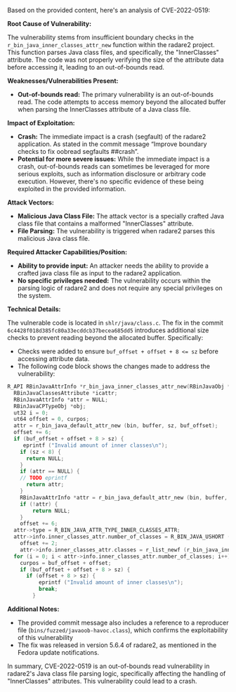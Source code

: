 Based on the provided content, here's an analysis of CVE-2022-0519:

**Root Cause of Vulnerability:**

The vulnerability stems from insufficient boundary checks in the `r_bin_java_inner_classes_attr_new` function within the radare2 project. This function parses Java class files, and specifically, the "InnerClasses" attribute. The code was not properly verifying the size of the attribute data before accessing it, leading to an out-of-bounds read.

**Weaknesses/Vulnerabilities Present:**

- **Out-of-bounds read:** The primary vulnerability is an out-of-bounds read. The code attempts to access memory beyond the allocated buffer when parsing the InnerClasses attribute of a Java class file.

**Impact of Exploitation:**

- **Crash:** The immediate impact is a crash (segfault) of the radare2 application. As stated in the commit message “Improve boundary checks to fix oobread segfaults ##crash”.
- **Potential for more severe issues:** While the immediate impact is a crash, out-of-bounds reads can sometimes be leveraged for more serious exploits, such as information disclosure or arbitrary code execution. However, there's no specific evidence of these being exploited in the provided information.

**Attack Vectors:**

- **Malicious Java Class File:** The attack vector is a specially crafted Java class file that contains a malformed "InnerClasses" attribute.
- **File Parsing:** The vulnerability is triggered when radare2 parses this malicious Java class file.

**Required Attacker Capabilities/Position:**

- **Ability to provide input:** An attacker needs the ability to provide a crafted java class file as input to the radare2 application.
- **No specific privileges needed:** The vulnerability occurs within the parsing logic of radare2 and does not require any special privileges on the system.

**Technical Details:**

The vulnerable code is located in `shlr/java/class.c`. The fix in the commit `6c4428f018d385fc80a33ecddcb37becea685dd5` introduces additional size checks to prevent reading beyond the allocated buffer. Specifically:

- Checks were added to ensure `buf_offset + offset + 8 <= sz` before accessing attribute data.
- The following code block shows the changes made to address the vulnerability:
```c
R_API RBinJavaAttrInfo *r_bin_java_inner_classes_attr_new(RBinJavaObj *bin, ut8 *buffer, ut64 sz, ut64 buf_offset) {
  RBinJavaClassesAttribute *icattr;
  RBinJavaAttrInfo *attr = NULL;
  RBinJavaCPTypeObj *obj;
  ut32 i = 0;
  ut64 offset = 0, curpos;
  attr = r_bin_java_default_attr_new (bin, buffer, sz, buf_offset);
  offset += 6;
  if (buf_offset + offset + 8 > sz) {
     eprintf ("Invalid amount of inner classes\n");
    if (sz < 8) {
      return NULL;
    }
    if (attr == NULL) {
    // TODO eprintf
      return attr;
    }
    RBinJavaAttrInfo *attr = r_bin_java_default_attr_new (bin, buffer, sz, buf_offset);
    if (!attr) {
        return NULL;
    }
    offset += 6;
  attr->type = R_BIN_JAVA_ATTR_TYPE_INNER_CLASSES_ATTR;
  attr->info.inner_classes_attr.number_of_classes = R_BIN_JAVA_USHORT (buffer, offset);
    offset += 2;
    attr->info.inner_classes_attr.classes = r_list_newf (r_bin_java_inner_classes_attr_entry_free);
  for (i = 0; i < attr->info.inner_classes_attr.number_of_classes; i++) {
    curpos = buf_offset + offset;
    if (buf_offset + offset + 8 > sz) {
      if (offset + 8 > sz) {
          eprintf ("Invalid amount of inner classes\n");
          break;
        }
```

**Additional Notes:**

- The provided commit message also includes a reference to a reproducer file (`bins/fuzzed/javaoob-havoc.class`), which confirms the exploitability of this vulnerability
- The fix was released in version 5.6.4 of radare2, as mentioned in the Fedora update notifications.

In summary, CVE-2022-0519 is an out-of-bounds read vulnerability in radare2's Java class file parsing logic, specifically affecting the handling of "InnerClasses" attributes. This vulnerability could lead to a crash.
